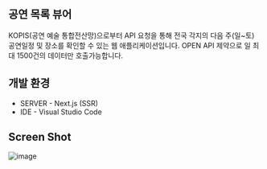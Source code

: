 ## 공연 목록 뷰어

KOPIS(공연 예술 통합전산망)으로부터 API 요청을 통해 전국 각지의 다음 주(일~토) 공연일정 및 장소를 확인할 수 있는 웹 애플리케이션입니다.
OPEN API 제약으로 일 최대 1500건의 데이터만 호출가능합니다.

## 개발 환경

- SERVER - Next.js (SSR)
- IDE - Visual Studio Code

## Screen Shot

![image](https://github.com/sungwoon129/next-js-concert-viewer/assets/43958570/63c8ee37-2692-4e6a-a233-c5bf485a583c)
